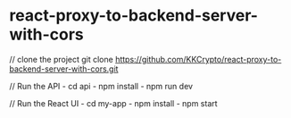 # react-proxy-to-backend-server-with-cors



// clone the project
git clone https://github.com/KKCrypto/react-proxy-to-backend-server-with-cors.git

// Run the API -
cd api -
npm install -
npm run dev

// Run the React UI -
cd my-app -
npm install -
npm start
